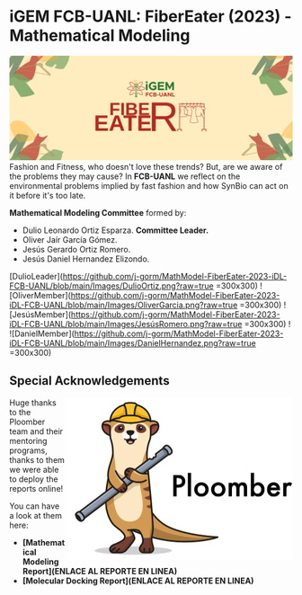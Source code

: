 # iGEM FCB-UANL: FiberEater (2023) - Mathematical Modeling 
![FiberEater_Logo2023](https://github.com/j-gorm/MathModel-FiberEater-2023-iDL-FCB-UANL/blob/main/Images/COVERGitHub.png?raw=true)
Fashion and Fitness, who doesn't love these trends? But, are we aware of the problems they may cause? 
In **FCB-UANL** we reflect on the environmental problems implied by fast fashion and how SynBio can act on it before it's too late.

**Mathematical Modeling Committee** formed by:
- Dulio Leonardo Ortiz Esparza. **Committee Leader.**
- Oliver Jaír García Gómez.
- Jesús Gerardo Ortiz Romero.
- Jesús Daniel Hernandez Elizondo. 

[DulioLeader](https://github.com/j-gorm/MathModel-FiberEater-2023-iDL-FCB-UANL/blob/main/Images/DulioOrtiz.png?raw=true =300x300) ![OliverMember](https://github.com/j-gorm/MathModel-FiberEater-2023-iDL-FCB-UANL/blob/main/Images/OliverGarcia.png?raw=true =300x300) ![JesúsMember](https://github.com/j-gorm/MathModel-FiberEater-2023-iDL-FCB-UANL/blob/main/Images/JesúsRomero.png?raw=true =300x300) ! ![DanielMember](https://github.com/j-gorm/MathModel-FiberEater-2023-iDL-FCB-UANL/blob/main/Images/DanielHernandez.png?raw=true =300x300)

## Special Acknowledgements
<img align="right" width="405" height="289" src="https://github.com/ploomber/ploomber/blob/master/_static/logo.png?raw=true">Huge thanks to the Ploomber team and their mentoring programs, thanks to them we were able to deploy the reports online!

You can have a look at them here:
- **[Mathematical Modeling Report](ENLACE AL REPORTE EN LINEA)**
- **[Molecular Docking Report](ENLACE AL REPORTE EN LINEA)**